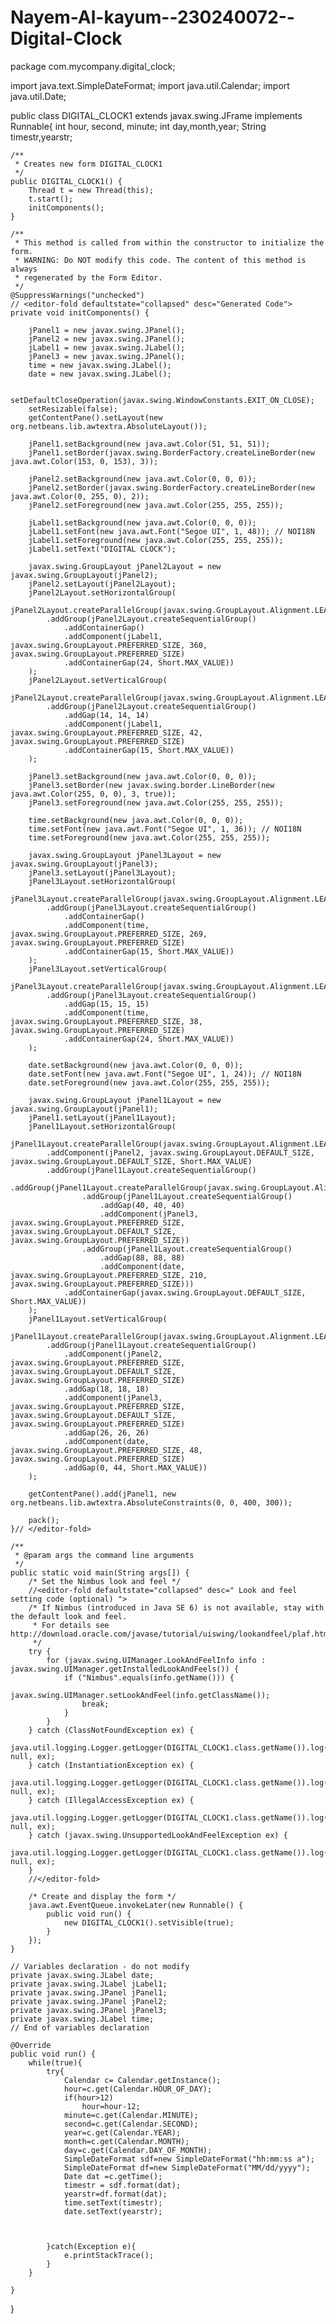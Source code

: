 # Nayem-Al-kayum--230240072--Digital-Clock



package com.mycompany.digital_clock;

import java.text.SimpleDateFormat;
import java.util.Calendar;
import java.util.Date;


public class DIGITAL_CLOCK1 extends javax.swing.JFrame implements Runnable{
    int hour, second, minute;
    int day,month,year;
    String timestr,yearstr;

    /**
     * Creates new form DIGITAL_CLOCK1
     */
    public DIGITAL_CLOCK1() {
        Thread t = new Thread(this);
        t.start();
        initComponents();
    }

    /**
     * This method is called from within the constructor to initialize the form.
     * WARNING: Do NOT modify this code. The content of this method is always
     * regenerated by the Form Editor.
     */
    @SuppressWarnings("unchecked")
    // <editor-fold defaultstate="collapsed" desc="Generated Code">                          
    private void initComponents() {

        jPanel1 = new javax.swing.JPanel();
        jPanel2 = new javax.swing.JPanel();
        jLabel1 = new javax.swing.JLabel();
        jPanel3 = new javax.swing.JPanel();
        time = new javax.swing.JLabel();
        date = new javax.swing.JLabel();

        setDefaultCloseOperation(javax.swing.WindowConstants.EXIT_ON_CLOSE);
        setResizable(false);
        getContentPane().setLayout(new org.netbeans.lib.awtextra.AbsoluteLayout());

        jPanel1.setBackground(new java.awt.Color(51, 51, 51));
        jPanel1.setBorder(javax.swing.BorderFactory.createLineBorder(new java.awt.Color(153, 0, 153), 3));

        jPanel2.setBackground(new java.awt.Color(0, 0, 0));
        jPanel2.setBorder(javax.swing.BorderFactory.createLineBorder(new java.awt.Color(0, 255, 0), 2));
        jPanel2.setForeground(new java.awt.Color(255, 255, 255));

        jLabel1.setBackground(new java.awt.Color(0, 0, 0));
        jLabel1.setFont(new java.awt.Font("Segoe UI", 1, 48)); // NOI18N
        jLabel1.setForeground(new java.awt.Color(255, 255, 255));
        jLabel1.setText("DIGITAL CLOCK");

        javax.swing.GroupLayout jPanel2Layout = new javax.swing.GroupLayout(jPanel2);
        jPanel2.setLayout(jPanel2Layout);
        jPanel2Layout.setHorizontalGroup(
            jPanel2Layout.createParallelGroup(javax.swing.GroupLayout.Alignment.LEADING)
            .addGroup(jPanel2Layout.createSequentialGroup()
                .addContainerGap()
                .addComponent(jLabel1, javax.swing.GroupLayout.PREFERRED_SIZE, 360, javax.swing.GroupLayout.PREFERRED_SIZE)
                .addContainerGap(24, Short.MAX_VALUE))
        );
        jPanel2Layout.setVerticalGroup(
            jPanel2Layout.createParallelGroup(javax.swing.GroupLayout.Alignment.LEADING)
            .addGroup(jPanel2Layout.createSequentialGroup()
                .addGap(14, 14, 14)
                .addComponent(jLabel1, javax.swing.GroupLayout.PREFERRED_SIZE, 42, javax.swing.GroupLayout.PREFERRED_SIZE)
                .addContainerGap(15, Short.MAX_VALUE))
        );

        jPanel3.setBackground(new java.awt.Color(0, 0, 0));
        jPanel3.setBorder(new javax.swing.border.LineBorder(new java.awt.Color(255, 0, 0), 3, true));
        jPanel3.setForeground(new java.awt.Color(255, 255, 255));

        time.setBackground(new java.awt.Color(0, 0, 0));
        time.setFont(new java.awt.Font("Segoe UI", 1, 36)); // NOI18N
        time.setForeground(new java.awt.Color(255, 255, 255));

        javax.swing.GroupLayout jPanel3Layout = new javax.swing.GroupLayout(jPanel3);
        jPanel3.setLayout(jPanel3Layout);
        jPanel3Layout.setHorizontalGroup(
            jPanel3Layout.createParallelGroup(javax.swing.GroupLayout.Alignment.LEADING)
            .addGroup(jPanel3Layout.createSequentialGroup()
                .addContainerGap()
                .addComponent(time, javax.swing.GroupLayout.PREFERRED_SIZE, 269, javax.swing.GroupLayout.PREFERRED_SIZE)
                .addContainerGap(15, Short.MAX_VALUE))
        );
        jPanel3Layout.setVerticalGroup(
            jPanel3Layout.createParallelGroup(javax.swing.GroupLayout.Alignment.LEADING)
            .addGroup(jPanel3Layout.createSequentialGroup()
                .addGap(15, 15, 15)
                .addComponent(time, javax.swing.GroupLayout.PREFERRED_SIZE, 38, javax.swing.GroupLayout.PREFERRED_SIZE)
                .addContainerGap(24, Short.MAX_VALUE))
        );

        date.setBackground(new java.awt.Color(0, 0, 0));
        date.setFont(new java.awt.Font("Segoe UI", 1, 24)); // NOI18N
        date.setForeground(new java.awt.Color(255, 255, 255));

        javax.swing.GroupLayout jPanel1Layout = new javax.swing.GroupLayout(jPanel1);
        jPanel1.setLayout(jPanel1Layout);
        jPanel1Layout.setHorizontalGroup(
            jPanel1Layout.createParallelGroup(javax.swing.GroupLayout.Alignment.LEADING)
            .addComponent(jPanel2, javax.swing.GroupLayout.DEFAULT_SIZE, javax.swing.GroupLayout.DEFAULT_SIZE, Short.MAX_VALUE)
            .addGroup(jPanel1Layout.createSequentialGroup()
                .addGroup(jPanel1Layout.createParallelGroup(javax.swing.GroupLayout.Alignment.LEADING)
                    .addGroup(jPanel1Layout.createSequentialGroup()
                        .addGap(40, 40, 40)
                        .addComponent(jPanel3, javax.swing.GroupLayout.PREFERRED_SIZE, javax.swing.GroupLayout.DEFAULT_SIZE, javax.swing.GroupLayout.PREFERRED_SIZE))
                    .addGroup(jPanel1Layout.createSequentialGroup()
                        .addGap(88, 88, 88)
                        .addComponent(date, javax.swing.GroupLayout.PREFERRED_SIZE, 210, javax.swing.GroupLayout.PREFERRED_SIZE)))
                .addContainerGap(javax.swing.GroupLayout.DEFAULT_SIZE, Short.MAX_VALUE))
        );
        jPanel1Layout.setVerticalGroup(
            jPanel1Layout.createParallelGroup(javax.swing.GroupLayout.Alignment.LEADING)
            .addGroup(jPanel1Layout.createSequentialGroup()
                .addComponent(jPanel2, javax.swing.GroupLayout.PREFERRED_SIZE, javax.swing.GroupLayout.DEFAULT_SIZE, javax.swing.GroupLayout.PREFERRED_SIZE)
                .addGap(18, 18, 18)
                .addComponent(jPanel3, javax.swing.GroupLayout.PREFERRED_SIZE, javax.swing.GroupLayout.DEFAULT_SIZE, javax.swing.GroupLayout.PREFERRED_SIZE)
                .addGap(26, 26, 26)
                .addComponent(date, javax.swing.GroupLayout.PREFERRED_SIZE, 48, javax.swing.GroupLayout.PREFERRED_SIZE)
                .addGap(0, 44, Short.MAX_VALUE))
        );

        getContentPane().add(jPanel1, new org.netbeans.lib.awtextra.AbsoluteConstraints(0, 0, 400, 300));

        pack();
    }// </editor-fold>                        

    /**
     * @param args the command line arguments
     */
    public static void main(String args[]) {
        /* Set the Nimbus look and feel */
        //<editor-fold defaultstate="collapsed" desc=" Look and feel setting code (optional) ">
        /* If Nimbus (introduced in Java SE 6) is not available, stay with the default look and feel.
         * For details see http://download.oracle.com/javase/tutorial/uiswing/lookandfeel/plaf.html 
         */
        try {
            for (javax.swing.UIManager.LookAndFeelInfo info : javax.swing.UIManager.getInstalledLookAndFeels()) {
                if ("Nimbus".equals(info.getName())) {
                    javax.swing.UIManager.setLookAndFeel(info.getClassName());
                    break;
                }
            }
        } catch (ClassNotFoundException ex) {
            java.util.logging.Logger.getLogger(DIGITAL_CLOCK1.class.getName()).log(java.util.logging.Level.SEVERE, null, ex);
        } catch (InstantiationException ex) {
            java.util.logging.Logger.getLogger(DIGITAL_CLOCK1.class.getName()).log(java.util.logging.Level.SEVERE, null, ex);
        } catch (IllegalAccessException ex) {
            java.util.logging.Logger.getLogger(DIGITAL_CLOCK1.class.getName()).log(java.util.logging.Level.SEVERE, null, ex);
        } catch (javax.swing.UnsupportedLookAndFeelException ex) {
            java.util.logging.Logger.getLogger(DIGITAL_CLOCK1.class.getName()).log(java.util.logging.Level.SEVERE, null, ex);
        }
        //</editor-fold>

        /* Create and display the form */
        java.awt.EventQueue.invokeLater(new Runnable() {
            public void run() {
                new DIGITAL_CLOCK1().setVisible(true);
            }
        });
    }

    // Variables declaration - do not modify                     
    private javax.swing.JLabel date;
    private javax.swing.JLabel jLabel1;
    private javax.swing.JPanel jPanel1;
    private javax.swing.JPanel jPanel2;
    private javax.swing.JPanel jPanel3;
    private javax.swing.JLabel time;
    // End of variables declaration                   

    @Override
    public void run() {
        while(true){
            try{
                Calendar c= Calendar.getInstance();
                hour=c.get(Calendar.HOUR_OF_DAY);
                if(hour>12)
                    hour=hour-12;
                minute=c.get(Calendar.MINUTE);
                second=c.get(Calendar.SECOND);
                year=c.get(Calendar.YEAR);
                month=c.get(Calendar.MONTH);
                day=c.get(Calendar.DAY_OF_MONTH);
                SimpleDateFormat sdf=new SimpleDateFormat("hh:mm:ss a");
                SimpleDateFormat df=new SimpleDateFormat("MM/dd/yyyy");
                Date dat =c.getTime();
                timestr = sdf.format(dat);
                yearstr=df.format(dat);
                time.setText(timestr);
                date.setText(yearstr);
                        
                        
                        
            }catch(Exception e){
                e.printStackTrace();
            }
        }
        
    }
}
